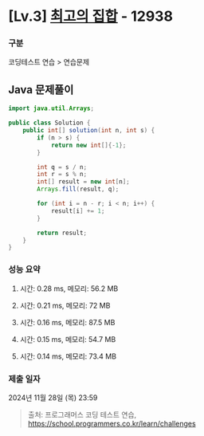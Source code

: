 # [Lv.3] [최고의 집합](https://school.programmers.co.kr/learn/courses/30/lessons/12938?language=java) - 12938 

### 구분

코딩테스트 연습 > 연습문제

## Java 문제풀이

```java
import java.util.Arrays;

public class Solution {
    public int[] solution(int n, int s) {
        if (n > s) {
            return new int[]{-1};
        }

        int q = s / n;
        int r = s % n;
        int[] result = new int[n];
        Arrays.fill(result, q);

        for (int i = n - r; i < n; i++) {
            result[i] += 1;
        }

        return result;
    }
}
```

### 성능 요약

1. 시간: 0.28 ms, 메모리: 56.2 MB

2. 시간: 0.21 ms, 메모리: 72 MB
3. 시간: 0.16 ms, 메모리: 87.5 MB
4. 시간: 0.15 ms, 메모리: 54.7 MB
5. 시간: 0.14 ms, 메모리: 73.4 MB

### 제출 일자

2024년 11월 28일 (목) 23:59

> 출처: 프로그래머스 코딩 테스트 연습, https://school.programmers.co.kr/learn/challenges